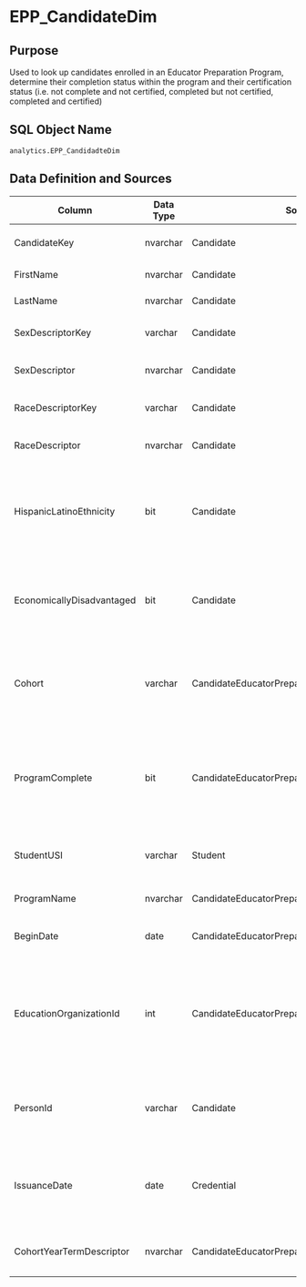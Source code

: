 # EPP_CandidateDim

## Purpose

Used to look up candidates enrolled in an Educator Preparation Program,
determine their completion status within the program and their certification
status (i.e. not complete and not certified, completed but not certified,
completed and certified)

## SQL Object Name

`analytics.EPP_CandidadteDim`

## Data Definition and Sources

| Column | Data Type | Source | Description |
| --- | --- | --- | --- |
| CandidateKey | nvarchar​ | Candidate | The unique key that describes the candidate |
| FirstName | nvarchar | Candidate | The first name of the candidate |
| LastName | nvarchar | Candidate | The last name of the candidate |
| SexDescriptorKey | varchar | Candidate | The unique key that describes the sex of the candidate |
| SexDescriptor | nvarchar | Candidate | The text description of the sex of the candidate |
| RaceDescriptorKey | varchar | Candidate | The unique key that describes the race of the candidate |
| RaceDescriptor | nvarchar | Candidate | The text description of the race of the candidate |
| HispanicLatinoEthnicity | bit | Candidate | Flag for identifying a candidate as Hispanic or Latino (note: this is not currently used in the EPP starter kits. The starter kits expect a Hispanic/Latino race descriptor) |
| EconomicallyDisadvantaged | bit | Candidate | Flag for identifying a candidate as economically disadvantaged (note: this is not currently used in the EPP starter kits) |
| Cohort | varchar | CandidateEducatorPreparationProgramAssociation | The cohort year the candidate belongs to. This is generally the year of entry into the program, but can vary based on EPP business rules |
| ProgramComplete | bit | CandidateEducatorPreparationProgramAssociation | Flag for identifying whether the candidate has completed the program. A candidate is considered program complete when the ReasonExitedDescriptor is set to a value of 'Completed' |
| StudentUSI | varchar | Student | The student record associated with the candidate, this is used to link financial aid |
| ProgramName | nvarchar | CandidateEducatorPreparationProgramAssociation | The program the candidate is (or was) enrolled in |
| BeginDate | date | CandidateEducatorPreparationProgramAssociation | The date the candidate entered or enrolled in the program |
| EducationOrganizationId | int | CandidateEducatorPreparationProgramAssociation | The EducationOrganization that the candidate is enrolled in and the program belongs to. This is generally a school and represents the college of education at a university |
| PersonId | varchar | Candidate | The person record associated with the candiate, used for linking surveys, credentials and evaluations |
| IssuanceDate | date | Credential | The a credential was issued by the state. If a date exists, the candidate is considered credentialed, if null the candidate is not credentialed |
| CohortYearTermDescriptor | nvarchar | CandidateEducatorPreparationProgramAssociation | The term the candidate belongs to, generally a term of entry into the program |
